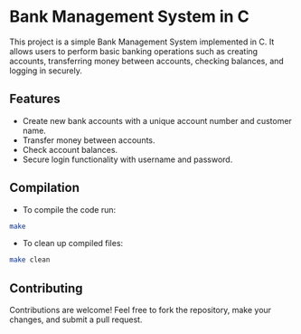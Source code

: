 # Bank Management System in C
This project is a simple Bank Management System implemented in C. It allows users to perform basic banking operations such as creating accounts, transferring money between accounts, checking balances, and logging in securely.

## Features
- Create new bank accounts with a unique account number and customer name.
- Transfer money between accounts.
- Check account balances.
- Secure login functionality with username and password.

## Compilation

- To compile the code run:
```bash
make
```

- To clean up compiled files:
```bash
make clean
```

## Contributing
Contributions are welcome! Feel free to fork the repository, make your changes, and submit a pull request.